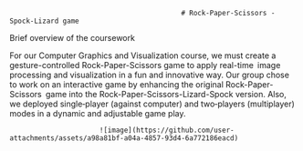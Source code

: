                                              # Rock-Paper-Scissors -Spock-Lizard game

Brief overview of the coursework

For our Computer Graphics and Visualization course, we must create a gesture-controlled Rock-Paper-Scissors game to apply real-time image processing and visualization in a fun and innovative way. Our group chose to work on an interactive game by enhancing the original Rock-Paper-Scissors game into the Rock-Paper-Scissors-Lizard-Spock version. Also, we deployed single‐player (against computer) and two‐players (multiplayer) modes in a dynamic and adjustable game play.

                          ![image](https://github.com/user-attachments/assets/a98a81bf-a04a-4857-93d4-6a772186eacd)
